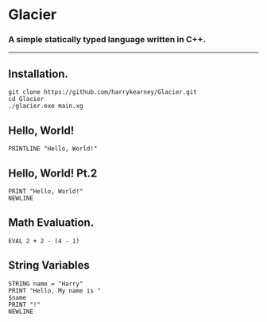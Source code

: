 # Glacier
### A simple statically typed language written in C++.
---
## Installation.
```
git clone https://github.com/harrykearney/Glacier.git
cd Glacier
./glacier.exe main.xg
```

## Hello, World!
```
PRINTLINE "Hello, World!"
```

## Hello, World! Pt.2 
```
PRINT "Hello, World!"
NEWLINE
```

## Math Evaluation.
```
EVAL 2 + 2 - (4 - 1)
```

## String Variables
```
STRING name = "Harry"
PRINT "Hello, My name is "
$name
PRINT "!"
NEWLINE
```